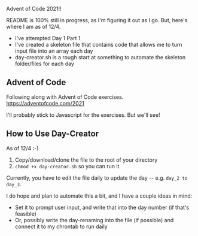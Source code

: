 Advent of Code 2021!! 

README is 100% still in progress, as I'm figuring it out as I go. But, here's where I am as of 12/4. 

* I've attempted Day 1 Part 1
* I've created a skeleton file that contains code that allows me to turn input file into an array each day
* day-creator.sh is a rough start at something to automate the skeleton folder/files for each day

## Advent of Code
Following along with Advent of Code exercises. https://adventofcode.com/2021

I'll probably stick to Javascript for the exercises. But we'll see!

## How to Use Day-Creator
As of 12/4 :-)

1. Copy/download/clone the file to the root of your directory
2. `chmod +x day-creator.sh` so you can run it

Currently, you have to edit the file daily to update the day -- e.g. `day_2 to day_3`.

I do hope and plan to automate this a bit, and I have a couple ideas in mind:
* Set it to prompt user input, and write that into the day number (if that's feasible)
* Or,  possibly write the day-renaming into the file (if possible) and connect it to my chrontab to run daily



